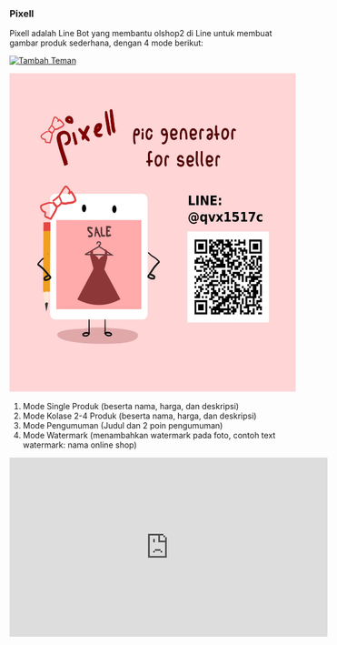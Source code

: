 ### Pixell

Pixell adalah Line Bot yang membantu olshop2 di Line untuk membuat gambar produk sederhana, dengan 4 mode berikut:

<a href="https://line.me/R/ti/p/%40qvx1517c"><img height="36" border="0" alt="Tambah Teman" src="https://scdn.line-apps.com/n/line_add_friends/btn/en.png"></a>

<img height="560" width="560" src="https://github.com/alifanuraniputri/Pixell/blob/master/17632435_10209214964673423_4045758597877471207_o.jpg">

1. Mode Single Produk (beserta nama, harga, dan deskripsi)
2. Mode Kolase 2-4 Produk (beserta nama, harga, dan deskripsi)
3. Mode Pengumuman (Judul dan 2 poin pengumuman)
4. Mode Watermark (menambahkan watermark pada foto, contoh text watermark: nama online shop)

<iframe width="560" height="315" src="https://www.youtube.com/embed/t8Nq8fFruM8" frameborder="0" allowfullscreen></iframe>
